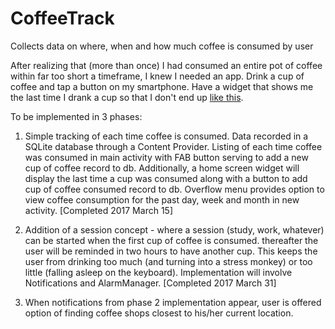 # CoffeeTrack
Collects data on where, when and how much coffee is consumed by user


After realizing that (more than once) I had consumed an entire pot of coffee within far too short a timeframe, I knew I needed an app.
Drink a cup of coffee and tap a button on my smartphone.  Have a widget that shows me the last time I drank a cup so that I don't end up 
<a href="https://www.youtube.com/watch?v=4NnkhMGXrp8&ab_channel=ExtremeGimp">like this</a>.

To be implemented in 3 phases:

1.  Simple tracking of each time coffee is consumed.  Data recorded in a SQLite database through a Content Provider. Listing of each 
time coffee was consumed in main activity with FAB button serving to add a new cup of coffee record to db.  Additionally, a home screen
widget will display the last time a cup was consumed along with a button to add cup of coffee consumed record to db.  Overflow menu
provides option to view coffee consumption for the past day, week and month in new activity.  [Completed 2017 March 15]

2.  Addition of a session concept - where a session (study, work, whatever) can be started when the first cup of coffee is consumed.
thereafter the user will be reminded in two hours to have another cup.  This keeps the user from drinking too much 
(and turning into a stress monkey) or too little (falling asleep on the keyboard).  Implementation will involve Notifications and AlarmManager.  [Completed 2017 March 31]

3.  When notifications from phase 2 implementation appear, user is offered option of finding coffee shops closest to his/her current
location.  
